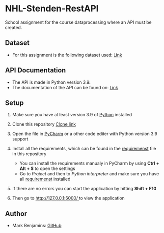  # NHL-Stenden-RestAPI
School assignment for the course dataprocessing where an API must be created.


## Dataset 
- For this assignment is the following dataset used: [Link](https://relational.fit.cvut.cz/dataset/SalesDB)


## API Documentation
- The API is made in Python version 3.9.
- The documentation of the API can be found on: [Link](https://documenter.getpostman.com/view/15172879/TzCLA9Fm)


## Setup
1. Make sure you have at least version 3.9 of [Python](https://www.python.org/downloads/) installed
2. Clone this repository [Clone link](https://github.com/MarkBenjamins/NHL-Stenden-RestAPI.git)
3. Open the file in [PyCharm](https://www.jetbrains.com/pycharm/download/#section=windows) or a other code editer with Python version 3.9 support
4. Install all the requirements, which can be found in the [requiremenst](https://github.com/MarkBenjamins/NHL-Stenden-RestAPI/blob/main/requirements) file in this repository
   - You can install the requirements manualy in PyCharm by using **Ctrl + Alt + S** to open the settings
   - Go to *Project* and then to *Python interpreter* and make sure you have all [requiremenst](https://github.com/MarkBenjamins/NHL-Stenden-RestAPI/blob/main/requirements) installed

5. If there are no errors you can start the application by hitting **Shift + F10**
6. Then go to [http://127.0.0.1:5000/ ](http://127.0.0.1:5000/) to view the application

## Author
- Mark Benjamins: [GitHub](https://github.com/MarkBenjamins/NHL-Stenden-RestAPI)
